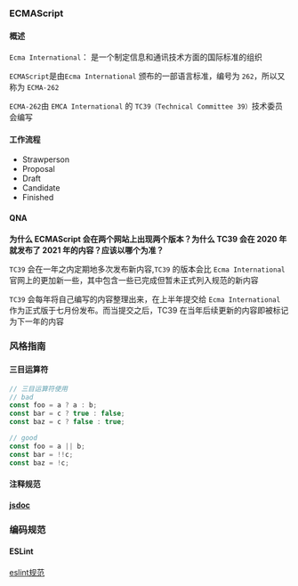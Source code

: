 ### ECMAScript

#### 概述

`Ecma International`： 是一个制定信息和通讯技术方面的国际标准的组织



`ECMAScript`是由`Ecma International` 颁布的一部语言标准，编号为 `262`，所以又称为 `ECMA-262`

`ECMA-262`由 `EMCA International` 的 `TC39（Technical Committee 39）`技术委员会编写



#### 工作流程



- Strawperson
- Proposal
- Draft
- Candidate
- Finished



#### QNA

**为什么 ECMAScript 会在两个网站上出现两个版本？为什么 TC39 会在 2020 年就发布了 2021 年的内容？应该以哪个为准？**

`TC39` 会在一年之内定期地多次发布新内容,`TC39` 的版本会比 `Ecma International` 官网上的更加新一些，其中包含一些已完成但暂未正式列入规范的新内容



 `TC39` 会每年将自己编写的内容整理出来，在上半年提交给 `Ecma International` 作为正式版于七月份发布。而当提交之后，TC39 在当年后续更新的内容即被标记为下一年的内容



### 风格指南

#### 三目运算符

```javascript
// 三目运算符使用
// bad
const foo = a ? a : b;
const bar = c ? true : false;
const baz = c ? false : true;

// good
const foo = a || b;
const bar = !!c;
const baz = !c;
```

#### 注释规范

#### [jsdoc](https://www.tslang.cn/docs/handbook/type-checking-javascript-files.html)



### 编码规范

#### ESLint

[eslint规范](https://codexu.github.io/docs/2-basics/5-eslint.html)